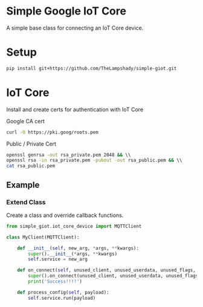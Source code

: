 # Simple Google IoT Core 
A simple base class for connecting an IoT Core device.

# Setup
```bash
pip install git+https://github.com/TheLampshady/simple-giot.git
```

# IoT Core
Install and create certs for authentication with IoT Core

Google CA cert
```bash
curl -O https://pki.goog/roots.pem 
```

Public / Private Cert
```bash
openssl genrsa -out rsa_private.pem 2048 && \\
openssl rsa -in rsa_private.pem -pubout -out rsa_public.pem && \\
cat rsa_public.pem
```

## Example

### Extend Class
Create a class and override callback functions.

```python
from simple_giot.iot_core_device import MQTTClient

class MyClient(MQTTClient):

    def __init__(self, new_arg, *args, **kwargs):
        super().__init__(*args, **kwargs)
        self.service = new_arg

    def on_connect(self, unused_client, unused_userdata, unused_flags, rc):
        super().on_connect(unused_client, unused_userdata, unused_flags, rc)
        print('Success!!!!')

    def process_config(self, payload):
        self.service.run(payload)
```

### 



